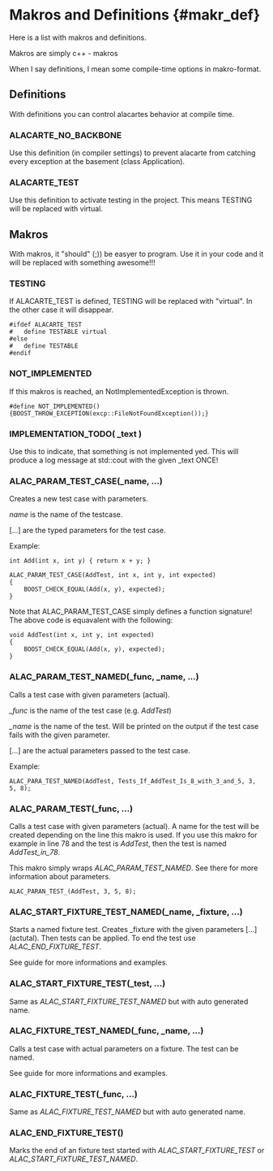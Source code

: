 Makros and Definitions		{#makr_def}
======================

Here is a list with makros and definitions.

Makros are simply c++ - makros

When I say definitions, I mean some compile-time options in makro-format.

Definitions
-----------

With definitions you can control alacartes behavior at compile time.


### ALACARTE_NO_BACKBONE ###

Use this definition (in compiler settings) to prevent alacarte from catching every
exception at the basement (class Application).

### ALACARTE_TEST ###

Use this definition to activate testing in the project.
This means TESTING will be replaced with virtual.


Makros
------

With makros, it "should" (;)) be easyer to program. Use it in your code and it will be replaced with something awesome!!!

### TESTING ###

If ALACARTE_TEST is defined, TESTING will be replaced with "virtual". In the other case it will disappear.

~~~~~~~~~~~~~{.cpp}
#ifdef ALACARTE_TEST
#	define TESTABLE virtual
#else
#	define TESTABLE
#endif
~~~~~~~~~~~~~



### NOT_IMPLEMENTED ####

If this makros is reached, an NotImplementedException is thrown.

~~~~~~~~~~~~~~~~~~{.cpp}
#define NOT_IMPLEMENTED() {BOOST_THROW_EXCEPTION(excp::FileNotFoundException());}
~~~~~~~~~~~~~~~~~~


### IMPLEMENTATION_TODO( _text ) ###

Use this to indicate, that something is not implemented yed.
This will produce a log message at std::cout with the given _text ONCE!


### ALAC_PARAM_TEST_CASE(_name, ...) ###

Creates a new test case with parameters.

*name* is the name of the testcase.

[...] are the typed parameters for the test case.

Example:
~~~~~~~~~~~~{.cpp}
int Add(int x, int y) { return x + y; }

ALAC_PARAM_TEST_CASE(AddTest, int x, int y, int expected)
{
	BOOST_CHECK_EQUAL(Add(x, y), expected);
}
~~~~~~~~~~~~
Note that ALAC_PARAM_TEST_CASE simply defines a function signature!
The above code is equavalent with the following:

~~~~~~~~~~~~{.cpp}
void AddTest(int x, int y, int expected)
{
	BOOST_CHECK_EQUAL(Add(x, y), expected);
}
~~~~~~~~~~~~




### ALAC_PARAM_TEST_NAMED(_func, _name, ...) ###

Calls a test case with given parameters (actual).

*_func* is the name of the test case (e.g. _AddTest_)

*_name* is the name of the test. Will be printed on the output if the test case fails with the given parameter.

[...] are the actual parameters passed to the test case.

Example:
~~~~~~~~~~~~~{.cpp}
ALAC_PARA_TEST_NAMED(AddTest, Tests_If_AddTest_Is_8_with_3_and_5, 3, 5, 8);
~~~~~~~~~~~~~




### ALAC_PARAM_TEST(_func, ...) ###

Calls a test case with given parameters (actual). A name for the test will be created depending on the line this makro is used.
If you use this makro for example in line 78 and the test is *AddTest*, then the test is named *AddTest_in_78*. 

This makro simply wraps *ALAC_PARAM_TEST_NAMED*. See there for more information about parameters.

~~~~~~~~~~~~~~{.cpp}
ALAC_PARAN_TEST_(AddTest, 3, 5, 8);
~~~~~~~~~~~~~~



### ALAC_START_FIXTURE_TEST_NAMED(_name, _fixture, ...)	###

Starts a named fixture test. Creates _fixture with the given parameters [...] (actutal).
Then tests can be applied. To end the test use *ALAC_END_FIXTURE_TEST*.

See guide for more informations and examples.


### ALAC_START_FIXTURE_TEST(_test, ...) ###

Same as *ALAC_START_FIXTURE_TEST_NAMED* but with auto generated name.


### ALAC_FIXTURE_TEST_NAMED(_func, _name, ...) ###

Calls a test case with actual parameters on a fixture. The test can be named.

See guide for more informations and examples.


### ALAC_FIXTURE_TEST(_func, ...) ###

Same as *ALAC_FIXTURE_TEST_NAMED* but with auto generated name.



### ALAC_END_FIXTURE_TEST() ###

Marks the end of an fixture test started with *ALAC_START_FIXTURE_TEST* or *ALAC_START_FIXTURE_TEST_NAMED*.

